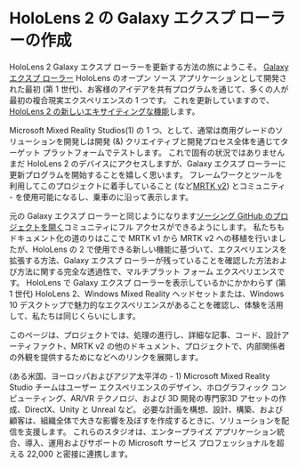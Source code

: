 # <a name="the-making-of-galaxy-explorer-for-hololens-2"></a>HoloLens 2 の Galaxy エクスプ ローラーの作成

HoloLens 2 Galaxy エクスプ ローラーを更新する方法の旅にようこそ。 [Galaxy エクスプ ローラー](https://docs.microsoft.com/windows/mixed-reality/galaxy-explorer "Galaxy エクスプ ローラー") HoloLens のオープン ソース アプリケーションとして開発された最初 (第 1 世代)、お客様のアイデアを共有プログラムを通じて、多くの人が最初の複合現実エクスペリエンスの 1 つです。 これを更新していますので、 [HoloLens 2 の新しいエキサイティングな機能](https://www.microsoft.com/hololens/hardware)します。

Microsoft Mixed Reality Studios(1) の 1 つ、として、通常は商用グレードのソリューションを開発しは開発 (&) クリエイティブと開発プロセス全体を通じてターゲット プラットフォームでテストします。 これで固有の状況ではありませんまだ HoloLens 2 のデバイスにアクセスしますが、Galaxy エクスプ ローラーに更新プログラムを開始することを嬉しく思います。 フレームワークとツールを利用してこのプロジェクトに着手していること (など[MRTK v2](https://microsoft.github.io/MixedRealityToolkit-Unity/Documentation/GettingStartedWithTheMRTK.html)) とコミュニティ - を使用可能になるし、乗車のに沿って表示します。

元の Galaxy エクスプ ローラーと同じようになります[ソーシング GitHub のプロジェクトを開く](https://github.com/Microsoft/GalaxyExplorer)コミュニティにフル アクセスができるようにします。 私たちもドキュメント化の道のりはここで MRTK v1 から MRTK v2 への移植を行いましたが、HoloLens の 2 で使用できる新しい機能に基づいて、エクスペリエンスを拡張する方法、Galaxy エクスプ ローラーが残っていることを確認した方法および方法に関する完全な透過性で、マルチプラット フォーム エクスペリエンスです。 HoloLens で Galaxy エクスプ ローラーを表示しているかにかかわらず (第 1 世代) HoloLens 2、Windows Mixed Reality ヘッドセットまたは、Windows 10 デスクトップで魅力的なエクスペリエンスがあることを確認し、体験を活用して、私たちは同じくらいにします。

このページは、プロジェクトでは、処理の進行し、詳細な記事、コード、設計アーティファクト、MRTK v2 の他のドキュメント、プロジェクトで、内部関係者の外観を提供するためになどへのリンクを展開します。



(ある米国、ヨーロッパおよびアジア太平洋の - 1) Microsoft Mixed Reality Studio チームはユーザー エクスペリエンスのデザイン、ホログラフィック コンピューティング、AR/VR テクノロジ、および 3D 開発の専門家3D アセットの作成、DirectX、Unity と Unreal など。 必要な計画を構想、設計、構築、および顧客は、組織全体で大きな影響を及ぼすを作成するときに、ソリューションを配信を支援します。 これらのスタジオは、エンタープライズ アプリケーション統合、導入、運用およびサポートの Microsoft サービス プロフェッショナルを超える 22,000 と密接に連携します。
